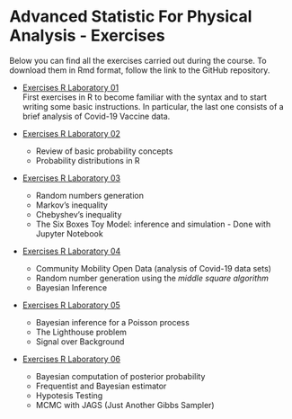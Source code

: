 








# Advanced Statistic For Physical Analysis - Exercises
Below you can find all the exercises carried out during the course. To download them in Rmd format, follow the link to the GitHub repository.
* [Exercises R Laboratory 01](./R_Lab_1/Lazzari_Andrea_RLab1.nb.html) <br>
  First exercises in R to become familiar with the syntax and to start writing some basic instructions. In particular, the last one consists of a brief analysis of Covid-19 Vaccine data.
  
* [Exercises R Laboratory 02](./R_Lab_2/Lazzari_Andrea_RLab2.nb.html)
  * Review of basic probability concepts
  * Probability distributions in R
  
* [Exercises R Laboratory 03](./R_Lab_3/Lazzari_Andrea_RLab3.nb.html)
  * Random numbers generation
  * Markov’s inequality
  * Chebyshev’s inequality
  * The Six Boxes Toy Model: inference and simulation - Done with Jupyter Notebook
  
* [Exercises R Laboratory 04](./R_Lab_4/Lazzari_Andrea_RLab4.nb.html)
  * Community Mobility Open Data (analysis of Covid-19 data sets)
  * Random number generation using the _middle square algorithm_
  * Bayesian Inference
  
* [Exercises R Laboratory 05](./R_Lab_5/Lazzari_Andrea_RLab5.nb.html)
  * Bayesian inference for a Poisson process
  * The Lighthouse problem
  * Signal over Background
  
* [Exercises R Laboratory 06](./R_Lab_6/Lazzari_Andrea_RLab6.nb.html)
  * Bayesian computation of posterior probability
  * Frequentist and Bayesian estimator
  * Hypotesis Testing
  * MCMC with JAGS (Just Another Gibbs Sampler)
